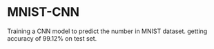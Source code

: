 # MNIST-CNN
Training a CNN model to predict the number in MNIST dataset. getting accuracy of 99.12% on test set.
